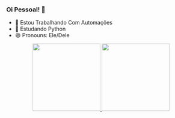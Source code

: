 ### Oi Pessoal! 👋

- 🔭 Estou Trabalhando Com Automações
- 🌱 Estudando Python
- 😄 Pronouns: Ele/Dele
<div align="center">
  <a href="https://github.com/PauloVitorBots">
  <img height="180em" src="https://github-readme-stats.vercel.app/api?username=PauloVitorBots&show_icons=true&theme=algolia&include_all_commits=true&count_private=true"/>
  <img height="180em" src="https://github-readme-stats.vercel.app/api/top-langs/?username=PauloVitorBots&layout=compact&langs_count=7&theme=algolia"/>
</div>

